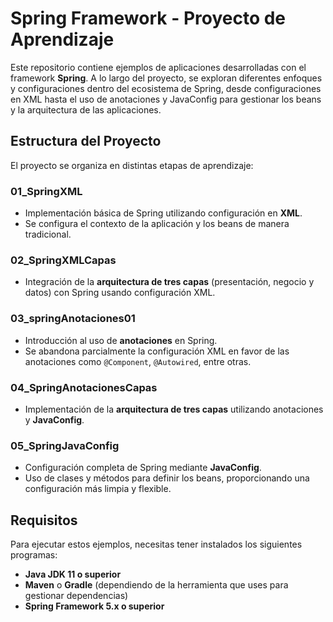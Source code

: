 # Spring Framework - Proyecto de Aprendizaje

Este repositorio contiene ejemplos de aplicaciones desarrolladas con el framework **Spring**. A lo largo del proyecto, se exploran diferentes enfoques y configuraciones dentro del ecosistema de Spring, desde configuraciones en XML hasta el uso de anotaciones y JavaConfig para gestionar los beans y la arquitectura de las aplicaciones.

## Estructura del Proyecto

El proyecto se organiza en distintas etapas de aprendizaje:

### 01_SpringXML
- Implementación básica de Spring utilizando configuración en **XML**.
- Se configura el contexto de la aplicación y los beans de manera tradicional.
  
### 02_SpringXMLCapas
- Integración de la **arquitectura de tres capas** (presentación, negocio y datos) con Spring usando configuración XML.
  
### 03_springAnotaciones01
- Introducción al uso de **anotaciones** en Spring.
- Se abandona parcialmente la configuración XML en favor de las anotaciones como `@Component`, `@Autowired`, entre otras.
  
### 04_SpringAnotacionesCapas
- Implementación de la **arquitectura de tres capas** utilizando anotaciones y **JavaConfig**.
  
### 05_SpringJavaConfig
- Configuración completa de Spring mediante **JavaConfig**.
- Uso de clases y métodos para definir los beans, proporcionando una configuración más limpia y flexible.

## Requisitos

Para ejecutar estos ejemplos, necesitas tener instalados los siguientes programas:

- **Java JDK 11 o superior**
- **Maven** o **Gradle** (dependiendo de la herramienta que uses para gestionar dependencias)
- **Spring Framework 5.x o superior**
